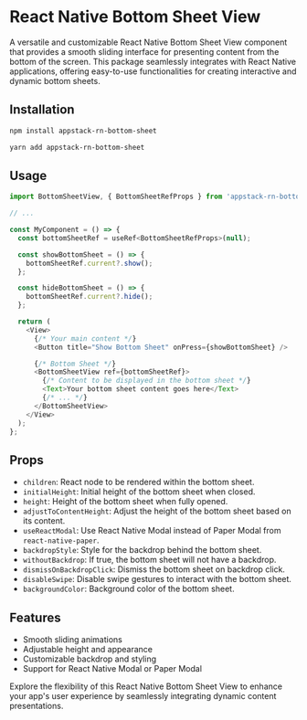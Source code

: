 # React Native Bottom Sheet View

A versatile and customizable React Native Bottom Sheet View component that provides a smooth sliding interface for presenting content from the bottom of the screen. This package seamlessly integrates with React Native applications, offering easy-to-use functionalities for creating interactive and dynamic bottom sheets.

## Installation

```bash
npm install appstack-rn-bottom-sheet
```

```bash
yarn add appstack-rn-bottom-sheet
```

## Usage

```javascript
import BottomSheetView, { BottomSheetRefProps } from 'appstack-rn-bottom-sheet';

// ...

const MyComponent = () => {
  const bottomSheetRef = useRef<BottomSheetRefProps>(null);

  const showBottomSheet = () => {
    bottomSheetRef.current?.show();
  };

  const hideBottomSheet = () => {
    bottomSheetRef.current?.hide();
  };

  return (
    <View>
      {/* Your main content */}
      <Button title="Show Bottom Sheet" onPress={showBottomSheet} />

      {/* Bottom Sheet */}
      <BottomSheetView ref={bottomSheetRef}>
        {/* Content to be displayed in the bottom sheet */}
        <Text>Your bottom sheet content goes here</Text>
        {/* ... */}
      </BottomSheetView>
    </View>
  );
};
```

## Props

- `children`: React node to be rendered within the bottom sheet.
- `initialHeight`: Initial height of the bottom sheet when closed.
- `height`: Height of the bottom sheet when fully opened.
- `adjustToContentHeight`: Adjust the height of the bottom sheet based on its content.
- `useReactModal`: Use React Native Modal instead of Paper Modal from `react-native-paper`.
- `backdropStyle`: Style for the backdrop behind the bottom sheet.
- `withoutBackdrop`: If true, the bottom sheet will not have a backdrop.
- `dismissOnBackdropClick`: Dismiss the bottom sheet on backdrop click.
- `disableSwipe`: Disable swipe gestures to interact with the bottom sheet.
- `backgroundColor`: Background color of the bottom sheet.

## Features

- Smooth sliding animations
- Adjustable height and appearance
- Customizable backdrop and styling
- Support for React Native Modal or Paper Modal

Explore the flexibility of this React Native Bottom Sheet View to enhance your app's user experience by seamlessly integrating dynamic content presentations.
